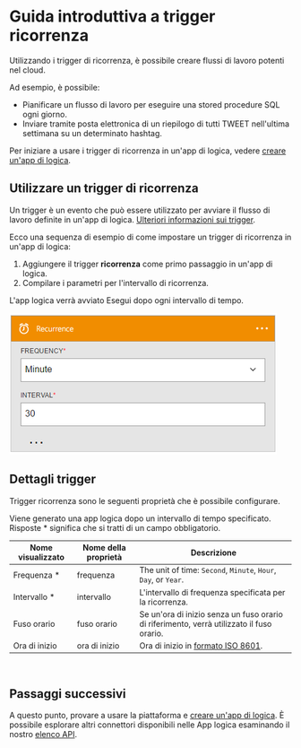 <properties
    pageTitle="Aggiungere il trigger ricorrenza nelle App logica | Microsoft Azure"
    description="Panoramica del trigger ricorrenza e come utilizzarlo con un'app di Azure logica."
    services=""
    documentationCenter=""
    authors="jeffhollan"
    manager="erikre"
    editor=""
    tags="connectors"/>

<tags
   ms.service="logic-apps"
   ms.devlang="na"
   ms.topic="article"
   ms.tgt_pltfrm="na"
   ms.workload="na"
   ms.date="07/18/2016"
   ms.author="jehollan"/>

# <a name="get-started-with-the-recurrence-trigger"></a>Guida introduttiva a trigger ricorrenza

Utilizzando i trigger di ricorrenza, è possibile creare flussi di lavoro potenti nel cloud.

Ad esempio, è possibile:

- Pianificare un flusso di lavoro per eseguire una stored procedure SQL ogni giorno.
- Inviare tramite posta elettronica di un riepilogo di tutti TWEET nell'ultima settimana su un determinato hashtag.

Per iniziare a usare i trigger di ricorrenza in un'app di logica, vedere [creare un'app di logica](../app-service-logic/app-service-logic-create-a-logic-app.md).

## <a name="use-a-recurrence-trigger"></a>Utilizzare un trigger di ricorrenza

Un trigger è un evento che può essere utilizzato per avviare il flusso di lavoro definite in un'app di logica. [Ulteriori informazioni sui trigger](connectors-overview.md).

Ecco una sequenza di esempio di come impostare un trigger di ricorrenza in un'app di logica:

1. Aggiungere il trigger **ricorrenza** come primo passaggio in un'app di logica.
2. Compilare i parametri per l'intervallo di ricorrenza.

L'app logica verrà avviato Esegui dopo ogni intervallo di tempo.

![Trigger HTTP](./media/connectors-native-recurrence/using-trigger.png)

## <a name="trigger-details"></a>Dettagli trigger

Trigger ricorrenza sono le seguenti proprietà che è possibile configurare.

Viene generato una app logica dopo un intervallo di tempo specificato.
Risposte * significa che si tratti di un campo obbligatorio.

|Nome visualizzato|Nome della proprietà|Descrizione|
|---|---|---|
|Frequenza *|frequenza|The unit of time: `Second`, `Minute`, `Hour`, `Day`, or `Year`.|
|Intervallo *|intervallo|L'intervallo di frequenza specificata per la ricorrenza.|
|Fuso orario|fuso orario|Se un'ora di inizio senza un fuso orario di riferimento, verrà utilizzato il fuso orario.|
|Ora di inizio|ora di inizio|Ora di inizio in [formato ISO 8601](https://en.wikipedia.org/wiki/ISO_8601#Combined_date_and_time_representations).|
<br>


## <a name="next-steps"></a>Passaggi successivi

A questo punto, provare a usare la piattaforma e [creare un'app di logica](../app-service-logic/app-service-logic-create-a-logic-app.md). È possibile esplorare altri connettori disponibili nelle App logica esaminando il nostro [elenco API](apis-list.md).
